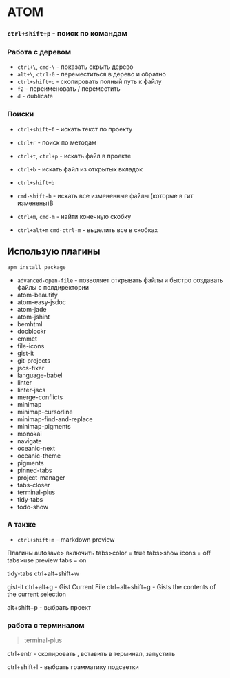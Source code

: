 # ATOM 

### `ctrl+shift+p` - поиск по командам

### Работа с деревом
* `ctrl+\`, `cmd-\` - показать скрыть дерево
* `alt+\`, `ctrl-0` - переместиться в дерево и обратно
* `ctrl+shift+c` - скопировать полный путь к файлу
* `f2` - переименовать / переместить
* `d` - dublicate

### Поиски

* `ctrl+shift+f` - искать текст по проекту
* `ctrl+r` - поиск по методам
* `ctrl+t`, `ctrl+p` - искать файл в проекте
* `ctrl+b` - искать файл из открытых вкладок
* `ctrl+shift+b` 
* `cmd-shift-b` - искать все измененные файлы (которые в гит изменены)B


* `ctrl+m`, `cmd-m` - найти конечную скобку
* `ctrl+alt+m` `cmd-ctrl-m` - выделить все в скобках




##   Использую плагины

`apm install package`

* `advanced-open-file` -  позволяет открывать файлы и быстро создавать файлы с полдиректории
* atom-beautify
* atom-easy-jsdoc
* atom-jade
* atom-jshint
* bemhtml
* docblockr
* emmet
* file-icons
* gist-it
* git-projects
* jscs-fixer
* language-babel
* linter
* linter-jscs
* merge-conflicts
* minimap
* minimap-cursorline
* minimap-find-and-replace
* minimap-pigments
* monokai
* navigate
* oceanic-next
* oceanic-theme
* pigments
* pinned-tabs
* project-manager
* tabs-closer
* terminal-plus
* tidy-tabs
* todo-show


### А также

* `ctrl+shift+m` - markdown preview


Плагины
autosave> включить
tabs>color = true
tabs>show icons = off
tabs>use preview tabs = on


tidy-tabs
ctrl+alt+shift+w

gist-it
ctrl+alt+g  - Gist Current File
ctrl+alt+shift+g  -  Gists the contents of the current selection


alt+shift+p - выбрать проект


### работа с терминалом
> terminal-plus

ctrl+entr -  скопировать , вставить в терминал, запустить






ctrl+shift+l - выбрать грамматику подсветки
